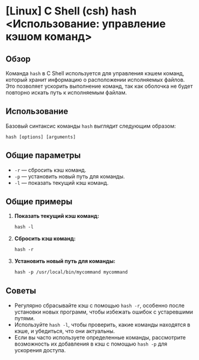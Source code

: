 # [Linux] C Shell (csh) hash <Использование: управление кэшом команд>

## Обзор
Команда `hash` в C Shell используется для управления кэшем команд, который хранит информацию о расположении исполняемых файлов. Это позволяет ускорить выполнение команд, так как оболочка не будет повторно искать путь к исполняемым файлам.

## Использование
Базовый синтаксис команды `hash` выглядит следующим образом:

```
hash [options] [arguments]
```

## Общие параметры
- `-r` — сбросить кэш команд.
- `-p` — установить новый путь для команды.
- `-l` — показать текущий кэш команд.

## Общие примеры
1. **Показать текущий кэш команд:**
   ```csh
   hash -l
   ```

2. **Сбросить кэш команд:**
   ```csh
   hash -r
   ```

3. **Установить новый путь для команды:**
   ```csh
   hash -p /usr/local/bin/mycommand mycommand
   ```

## Советы
- Регулярно сбрасывайте кэш с помощью `hash -r`, особенно после установки новых программ, чтобы избежать ошибок с устаревшими путями.
- Используйте `hash -l`, чтобы проверить, какие команды находятся в кэше, и убедиться, что они актуальны.
- Если вы часто используете определенные команды, рассмотрите возможность их добавления в кэш с помощью `hash -p` для ускорения доступа.